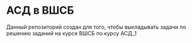 # АСД в ВШСБ

Данный репозиторий создан для того, чтобы выкладывать задачи по решению заданий на курсе ВШСБ по курсу АСД_1 